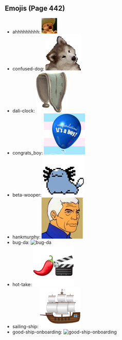 
## Emojis (Page 442)

* ahhhhhhhhh: ![ahhhhhhhhh](output/ahhhhhhhhh.gif)
* confused-dog: ![confused-dog](output/confused-dog.gif)
* dali-clock: ![dali-clock](output/dali-clock.png)
* congrats_boy: ![congrats_boy](output/congrats_boy.jpg)
* beta-wooper: ![beta-wooper](output/beta-wooper.png)
* hankmurphy: ![hankmurphy](output/hankmurphy.jpg)
* bug-da: ![bug-da](output/bug-da)
* hot-take: ![hot-take](output/hot-take.png)
* sailing-ship: ![sailing-ship](output/sailing-ship.png)
* good-ship-onboarding: ![good-ship-onboarding](output/good-ship-onboarding)
